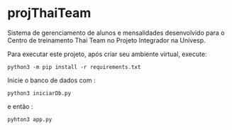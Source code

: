 # projThaiTeam
Sistema de gerenciamento de alunos e mensalidades desenvolvido para o Centro de treinamento Thai Team no Projeto Integrador na Univesp.



Para executar este projeto, após criar seu ambiente virtual, execute:
```
python3 -m pip install -r requirements.txt
```

Inicie o banco de dados com :
```
python3 iniciarDb.py
```
e então :
```
pyhton3 app.py
```
